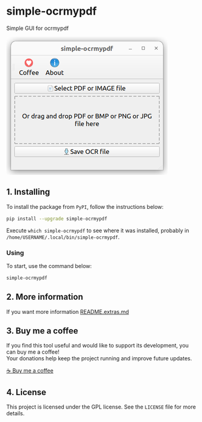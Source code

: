 # simple-ocrmypdf

Simple GUI for ocrmypdf

![logo](screenshot.png)

## 1. Installing

To install the package from `PyPI`, follow the instructions below:


```bash
pip install --upgrade simple-ocrmypdf
```

Execute `which simple-ocrmypdf` to see where it was installed, probably in `/home/USERNAME/.local/bin/simple-ocrmypdf`.

### Using

To start, use the command below:

```bash
simple-ocrmypdf
```
## 2. More information

If you want more information [README.extras.md](https://github.com/trucomanx/SimpleOcrMyPdf/blob/main/README.extras.md)

## 3. Buy me a coffee

If you find this tool useful and would like to support its development, you can buy me a coffee!  
Your donations help keep the project running and improve future updates.  

[☕ Buy me a coffee](https://ko-fi.com/trucomanx) 

## 4. License

This project is licensed under the GPL license. See the `LICENSE` file for more details.
